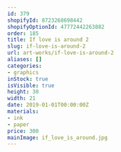 ```yaml
---
id: 379
shopifyId: 8723268698442
shopifyOptionId: 47772442263882
order: 185
title: If love is around 2
slug: if-love-is-around-2
url: art-works/if-love-is-around-2
aliases: []
categories:
- graphics
inStock: true
isVisible: true
height: 30
width: 21
date: 2019-01-01T00:00:00Z
materials:
- ink
- paper
price: 300
mainImage: if_love_is_around.jpg
---
```

